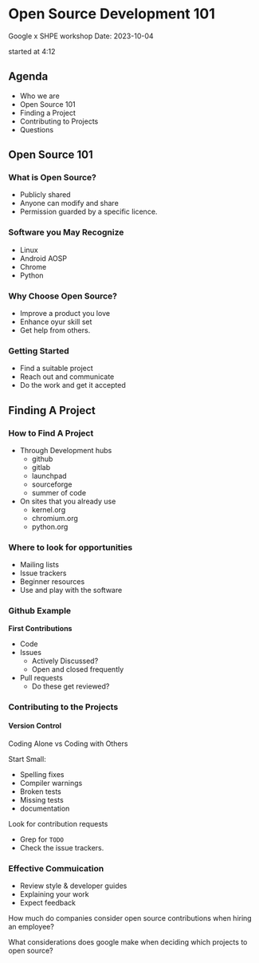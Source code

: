 # Open Source Development 101

Google x SHPE workshop Date: 2023-10-04

started at 4:12

## Agenda

- Who we are
- Open Source 101
- Finding a Project
- Contributing to Projects
- Questions

## Open Source 101

### What is Open Source?

- Publicly shared
- Anyone can modify and share
- Permission guarded by a specific licence.

### Software you May Recognize

- Linux
- Android AOSP
- Chrome
- Python

### Why Choose Open Source?

- Improve a product you love
- Enhance oyur skill set
- Get help from others.

### Getting Started

- Find a suitable project
- Reach out and communicate
- Do the work and get it accepted

## Finding A Project

### How to Find A Project

- Through Development hubs
  - github
  - gitlab
  - launchpad
  - sourceforge
  - summer of code
- On sites that you already use
  - kernel.org
  - chromium.org
  - python.org

### Where to look for opportunities

- Mailing lists
- Issue trackers
- Beginner resources
- Use and play with the software

### Github Example

**First Contributions**

- Code
- Issues
  - Actively Discussed?
  - Open and closed frequently
- Pull requests
  - Do these get reviewed?

### Contributing to the Projects

#### Version Control

Coding Alone vs Coding with Others

Start Small:

- Spelling fixes
- Compiler warnings
- Broken tests
- Missing tests
- documentation

Look for contribution requests

- Grep for `TODO`
- Check the issue trackers.

### Effective Commuication

- Review style & developer guides
- Explaining your work
- Expect feedback





How much do companies consider open source contributions when hiring an employee?


What considerations does google make when deciding which projects to open source?







